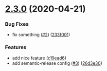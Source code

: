 # [2.3.0](https://github.com/quentinwendegass/TypeScript-Node-Starter/compare/v2.2.0...v2.3.0) (2020-04-21)


### Bug Fixes

* fix something ([#2](https://github.com/quentinwendegass/TypeScript-Node-Starter/issues/2)) ([233f001](https://github.com/quentinwendegass/TypeScript-Node-Starter/commit/233f0016079b677df2b2d3cfe42ad9644dced3aa))


### Features

* add nice feature ([c19ead6](https://github.com/quentinwendegass/TypeScript-Node-Starter/commit/c19ead6f20b06d453a7c9c0acf9c0b389d7d342c))
* add semantic-release config ([#3](https://github.com/quentinwendegass/TypeScript-Node-Starter/issues/3)) ([26d3e30](https://github.com/quentinwendegass/TypeScript-Node-Starter/commit/26d3e307a49aa54bcf7727e5c3cbf6a46a02a593))
